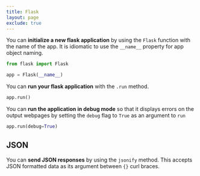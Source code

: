 ```yaml
---
title: Flask
layout: page
exclude: true
---
```


You can **initialize a new flask application** by using the `Flask` function with the name of the app. It is idiomatic to use the `__name__` property for app object naming.
```py
from flask import Flask 

app = Flask(__name__)
```

You can **run your flask application** with the `.run` method.
```py
app.run()
```

You can **run the application in debug mode** so that it displays errors on the output webpages by setting the `debug` flag to `True` as an argument to `run`
```py
app.run(debug=True)
```

## JSON

You can **send JSON responses** by using the `jsonify` method. This accepts JSON formatted data as its argument between `{}` curl braces.
<!--stackedit_data:
eyJoaXN0b3J5IjpbMTM5MDc5ODQ1NCwxODM5NzYxMzEyLC0yNT
c3OTM0ODAsMjU5NjM4MjA4XX0=
-->
